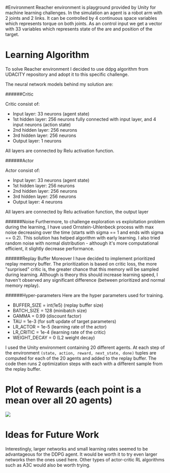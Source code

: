 #Environment 
Reacher environment is playground provided by Unity for machine learning challenges. In the simulation an agent is a robot arm with 2 joints and 2 links. It can be controlled by 4 continuous space variables which represents torque on both joints. As an control input we get a vector with 33 variables which represents state of the are and position of the target.

# Learning Algorithm

To solve Reacher environment I decided to use ddpg algorithm from UDACITY repository and adopt it to this specific challenge. 

The neural network models behind my solution are:

######Critic

Critic consist of:

* Input layer: 33 neurons (agent state)
* 1st hidden layer: 256 neurons fully connected with input layer, and 4 input neurons (action state)
* 2nd hidden layer: 256 neurons 
* 3rd hidden layer: 256 neurons 
* Output layer: 1 neurons

All layers are connected by Relu activation function.

######Actor

Actor consist of:

* Input layer: 33 neurons (agent state)
* 1st hidden layer: 256 neurons 
* 2nd hidden layer: 256 neurons 
* 3rd hidden layer: 256 neurons 
* Output layer: 4 neurons

All layers are connected by Relu activation function, the output layer 
    
######Noise
Furthermore, to challenge exploration vs exploitation problem during the learning, I have used Ornstein-Uhlenbeck process with max noise decreasing over the time (starts with sigma == 1 and ends with sigma == 0.2). This solution has helped algorithm with early learning.
I also tried random noise with normal distribution - although it's more computational efficient, it slightly decrease performance.  

######Replay Buffer
Moreover I have decided to implement prioritized replay memory buffer. The prioritization is based on critic loss, the more "surprised" critic is, the greater chance that this memory will be sampled during learning. Although is theory this should increase learning speed, I haven't observed any significant difference (between prioritized and normal memory replay).

######Hyper-parameters
Here are the hyper parameters used for training.

* BUFFER_SIZE = int(1e5)  (replay buffer size)
* BATCH_SIZE = 128        (minibatch size)
* GAMMA = 0.99            (discount factor)
* TAU = 1e-3              (for soft update of target parameters)
* LR_ACTOR = 1e-5         (learning rate of the actor)
* LR_CRITIC = 1e-4        (learning rate of the critic)
* WEIGHT_DECAY = 0        (L2 weight decay)

I used the Unity environment containing 20 different agents. At each step of the environment `(state, action, reward, next_state, done)` tuples are computed for each of the 20 agents and added to the replay buffer. The code then runs 2 optimization steps with each with a different sample from the replay buffer.

# Plot of Rewards (each point is a mean over all 20 agents)
![](scores.png)

# Ideas for Future Work
Interestingly, larger networks and small learning rates seemed to be advantageous for the DDPG agent. It would be worth it to try even larger networks then the ones used here. Other types of actor-critic RL algorithms such as A3C would also be worth trying.
